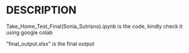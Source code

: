 # DESCRIPTION

Take_Home_Test_Final(Sonia_Sutrisno).ipynb is the code, kindly check it using google colab

"final_output.xlsx" is the final output
